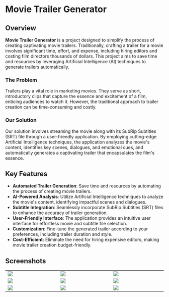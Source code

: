 # Movie Trailer Generator

## Overview

**Movie Trailer Generator** is a project designed to simplify the process of creating captivating movie trailers. Traditionally, crafting a trailer for a movie involves significant time, effort, and expense, including hiring editors and costing film directors thousands of dollars. This project aims to save time and resources by leveraging Artificial Intelligence (AI) techniques to generate trailers automatically.

### The Problem

Trailers play a vital role in marketing movies. They serve as short, introductory clips that capture the essence and excitement of a film, enticing audiences to watch it. However, the traditional approach to trailer creation can be time-consuming and costly.

### Our Solution

Our solution involves streaming the movie along with its SubRip Subtitles (SRT) file through a user-friendly application. By employing cutting-edge Artificial Intelligence techniques, the application analyzes the movie's content, identifies key scenes, dialogues, and emotional cues, and automatically generates a captivating trailer that encapsulates the film's essence.

## Key Features

- **Automated Trailer Generation**: Save time and resources by automating the process of creating movie trailers.
- **AI-Powered Analysis**: Utilize Artificial Intelligence techniques to analyze the movie's content, identifying impactful scenes and dialogues.
- **Subtitle Integration**: Seamlessly incorporate SubRip Subtitles (SRT) files to enhance the accuracy of trailer generation.
- **User-Friendly Interface**: The application provides an intuitive user interface for effortless movie and subtitle file selection.
- **Customization**: Fine-tune the generated trailer according to your preferences, including trailer duration and style.
- **Cost-Efficient**: Eliminate the need for hiring expensive editors, making movie trailer creation budget-friendly.

## Screenshots

<table width="100%">
  <tbody>
    <tr>
      <td width="1%"><img src="https://github.com/AmrSabbagh35/Movie-Trailer-Generator/assets/49793058/03acf89a-2143-4e92-895a-f4399e80a8c6"/></td>
      <td width="1%"><img src="https://github.com/AmrSabbagh35/Movie-Trailer-Generator/assets/49793058/4aad6dae-76b7-4005-b3f6-4bcc9cec6f39"/></td>
      <td width="1%"><img src="https://github.com/AmrSabbagh35/Movie-Trailer-Generator/assets/49793058/ae5fe5b2-ff4c-4f6b-9684-d74836fa26eb"/></td>
    </tr>
    <tr>
      <td width="1%"><img src="https://github.com/AmrSabbagh35/Movie-Trailer-Generator/assets/49793058/b5a971b2-84bd-4627-b16f-f8635122fd00"/></td>
      <td width="1%"><img src="https://github.com/AmrSabbagh35/Movie-Trailer-Generator/assets/49793058/0d5db30c-01e3-4faa-8c98-42bb1994562d"/></td>
      <td width="1%"><img src="https://github.com/AmrSabbagh35/Movie-Trailer-Generator/assets/49793058/ac223af3-2eb6-4b4a-8bb3-c98674b736dd"/></td>
    </tr>
    <tr>
      <td width="1%"><img src="https://github.com/AmrSabbagh35/Movie-Trailer-Generator/assets/49793058/f196f667-d935-4b9a-a577-31d691efdfb6"/></td>
      <td width="1%"><img src="https://github.com/AmrSabbagh35/Movie-Trailer-Generator/assets/49793058/49793058/1c1d9eb4-89f7-4c63-a1be-016dbb1256b4"/></td>
      <td width="1%"><img src="https://github.com/AmrSabbagh35/Movie-Trailer-Generator/assets/49793058/2d9b71fc-5657-4ce2-9ad5-e9a2009b89eb"/></td>
    </tr>
  </tbody>
</table>
